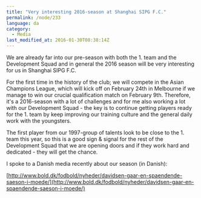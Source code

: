 ```yaml
---
title: "Very interesting 2016-season at Shanghai SIPG F.C."
permalink: /node/233
language: da
category:
  - Media
last_modified_at: 2016-01-30T08:38:14Z
---
```


We are already far into our pre-season with both the 1. team and the Development Squad and in general the 2016 season will be very interesting for us in Shanghai SIPG F.C.

For the first time in the history of the club; we will compete in the Asian Champions League, which will kick off on February 24th in Melbourne if we manage to win our crucial qualification match on February 9th. Therefore, it's a 2016-season with a lot of challenges and for me also working a lot with our Development Squad - the key is to continue getting players ready for the 1. team by keep improving our training culture and the general daily work with the youngsters.

The first player from our 1997-group of talents look to be close to the 1. team this year, so this is a good sign & signal for the rest of the Development Squad that we are opening doors and if they work hard and dedicated - they will get the chance.

I spoke to a Danish media recently about our season (in Danish):

[http://www.bold.dk/fodbold/nyheder/davidsen-gaar-en-spaendende-saeson-i-moede/](http://www.bold.dk/fodbold/nyheder/davidsen-gaar-en-spaendende-saeson-i-moede/​)
